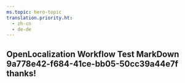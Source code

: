 ```yaml
---
ms.topic: hero-topic
translation.priority.ht: 
  - zh-cn
  - de-de
---
```

## OpenLocalization Workflow Test MarkDown 9a778e42-f684-41ce-bb05-50cc39a44e7f thanks!
